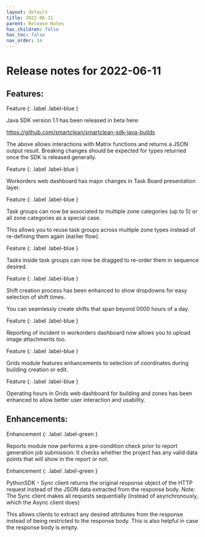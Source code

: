 ```yaml
---
layout: default
title: 2022-06-11
parent: Release Notes
has_children: false
has_toc: false
nav_order: 14
---
```


# Release notes for 2022-06-11

## Features:

Feature
{: .label .label-blue }

Java SDK version 1.1 has been released in beta here: 

https://github.com/smartclean/smartclean-sdk-java-builds

The above allows interactions with Matrix functions and returns a JSON output result.
Breaking changes should be expected for types returned once the SDK is released generally.


Feature
{: .label .label-blue }

Workorders web dashboard has major changes in Task Board presentation layer.


Feature
{: .label .label-blue }

Task groups can now be associated to multiple zone categories (up to 5) or all zone categories as a special case.

This allows you to reuse task groups across multiple zone types instead of re-defining them again (earlier flow).


Feature
{: .label .label-blue }

Tasks inside task groups can now be dragged to re-order them in sequence desired.


Feature
{: .label .label-blue }

Shift creation process has been enhanced to show dropdowns for easy selection of shift times.

You can seamlessly create shifts that span beyond 0000 hours of a day.


Feature
{: .label .label-blue }

Reporting of incident in workorders dashboard now allows you to upload image attachments too.


Feature
{: .label .label-blue }

Grids module features enhancements to selection of coordinates during building creation or edit.


Feature
{: .label .label-blue }

Operating hours in Grids web dashboard for building and zones has been enhanced to allow better user interaction and usability.


## Enhancements:

Enhancement
{: .label .label-green }

Reports module now performs a pre-condition check prior to report generation job submission: 
It checks whether the project has any valid data points that will show in the report or not.


Enhancement
{: .label .label-green }

PythonSDK - Sync client returns the original response object of the HTTP request instead of the JSON data extracted
from the response body.
Note: The Sync client makes all requests sequentially (instead of asynchronously, which the Async client does)

This allows clients to extract any desired attributes from the response instead of being restricted to the response 
body. This is also helpful in case the response body is empty.
